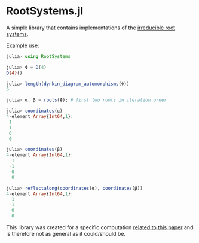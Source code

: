 RootSystems.jl
==============

A simple library that contains implementations of the [irreducible root systems](https://en.wikipedia.org/wiki/Root_system).

Example use:

```julia
julia> using RootSystems

julia> Φ = D(4)
D{4}()

julia> length(dynkin_diagram_automorphisms(Φ))
6

julia> α, β = roots(Φ); # first two roots in iteration order

julia> coordinates(α)
4-element Array{Int64,1}:
 1
 1
 0
 0

julia> coordinates(β)
4-element Array{Int64,1}:
  1
 -1
  0
  0

julia> reflectalong(coordinates(α), coordinates(β))
4-element Array{Int64,1}:
  1
 -1
  0
  0

```

This library was created for a specific computation [related to this
paper](https://aip.scitation.org/doi/abs/10.1063/1.4705269) and is therefore
not as general as it could/should be.
